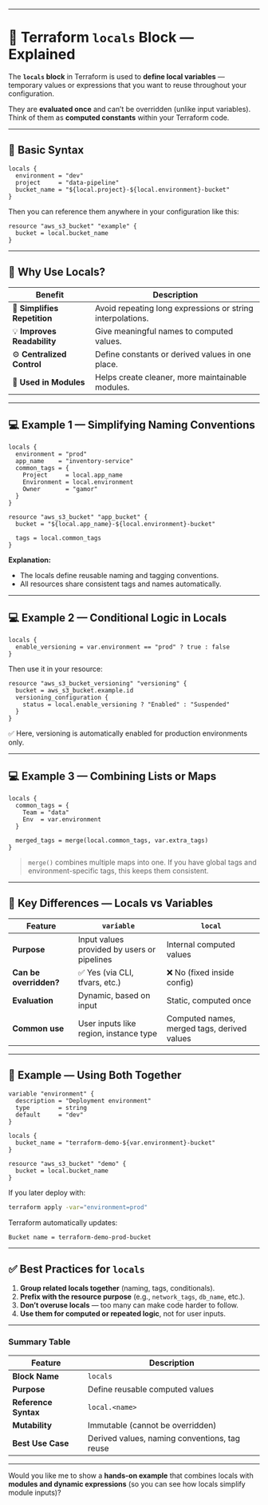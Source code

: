 
---

# 🧩 Terraform `locals` Block — Explained

The **`locals` block** in Terraform is used to **define local variables** — temporary values or expressions that you want to reuse throughout your configuration.

They are **evaluated once** and can’t be overridden (unlike input variables).
Think of them as **computed constants** within your Terraform code.

---

## 🧠 Basic Syntax

```hcl
locals {
  environment = "dev"
  project     = "data-pipeline"
  bucket_name = "${local.project}-${local.environment}-bucket"
}
```

Then you can reference them anywhere in your configuration like this:

```hcl
resource "aws_s3_bucket" "example" {
  bucket = local.bucket_name
}
```

---

## 🧩 Why Use Locals?

| Benefit                      | Description                                                |
| ---------------------------- | ---------------------------------------------------------- |
| 🧹 **Simplifies Repetition** | Avoid repeating long expressions or string interpolations. |
| 💡 **Improves Readability**  | Give meaningful names to computed values.                  |
| ⚙️ **Centralized Control**   | Define constants or derived values in one place.           |
| 🧱 **Used in Modules**       | Helps create cleaner, more maintainable modules.           |

---

## 💻 Example 1 — Simplifying Naming Conventions

```hcl
locals {
  environment = "prod"
  app_name    = "inventory-service"
  common_tags = {
    Project     = local.app_name
    Environment = local.environment
    Owner       = "gamor"
  }
}

resource "aws_s3_bucket" "app_bucket" {
  bucket = "${local.app_name}-${local.environment}-bucket"

  tags = local.common_tags
}
```

**Explanation:**

* The locals define reusable naming and tagging conventions.
* All resources share consistent tags and names automatically.

---

## 💻 Example 2 — Conditional Logic in Locals

```hcl
locals {
  enable_versioning = var.environment == "prod" ? true : false
}
```

Then use it in your resource:

```hcl
resource "aws_s3_bucket_versioning" "versioning" {
  bucket = aws_s3_bucket.example.id
  versioning_configuration {
    status = local.enable_versioning ? "Enabled" : "Suspended"
  }
}
```

✅ Here, versioning is automatically enabled for production environments only.

---

## 💻 Example 3 — Combining Lists or Maps

```hcl
locals {
  common_tags = {
    Team = "data"
    Env  = var.environment
  }

  merged_tags = merge(local.common_tags, var.extra_tags)
}
```

> `merge()` combines multiple maps into one.
> If you have global tags and environment-specific tags, this keeps them consistent.

---

## 🧠 Key Differences — Locals vs Variables

| Feature                | `variable`                                  | `local`                                     |
| ---------------------- | ------------------------------------------- | ------------------------------------------- |
| **Purpose**            | Input values provided by users or pipelines | Internal computed values                    |
| **Can be overridden?** | ✅ Yes (via CLI, tfvars, etc.)               | ❌ No (fixed inside config)                  |
| **Evaluation**         | Dynamic, based on input                     | Static, computed once                       |
| **Common use**         | User inputs like region, instance type      | Computed names, merged tags, derived values |

---

## 🧾 Example — Using Both Together

```hcl
variable "environment" {
  description = "Deployment environment"
  type        = string
  default     = "dev"
}

locals {
  bucket_name = "terraform-demo-${var.environment}-bucket"
}

resource "aws_s3_bucket" "demo" {
  bucket = local.bucket_name
}
```

If you later deploy with:

```bash
terraform apply -var="environment=prod"
```

Terraform automatically updates:

```
Bucket name = terraform-demo-prod-bucket
```

---

## ✅ Best Practices for `locals`

1. **Group related locals together** (naming, tags, conditionals).
2. **Prefix with the resource purpose** (e.g., `network_tags`, `db_name`, etc.).
3. **Don’t overuse locals** — too many can make code harder to follow.
4. **Use them for computed or repeated logic**, not for user inputs.

---

### Summary Table

| Feature              | Description                                   |
| -------------------- | --------------------------------------------- |
| **Block Name**       | `locals`                                      |
| **Purpose**          | Define reusable computed values               |
| **Reference Syntax** | `local.<name>`                                |
| **Mutability**       | Immutable (cannot be overridden)              |
| **Best Use Case**    | Derived values, naming conventions, tag reuse |

---

Would you like me to show a **hands-on example** that combines locals with **modules and dynamic expressions** (so you can see how locals simplify module inputs)?
